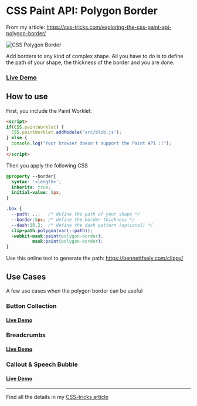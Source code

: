 # CSS Paint API: Polygon Border

From my article: https://css-tricks.com/exploring-the-css-paint-api-polygon-border/

![CSS Polygon Border](https://css-tricks.com/wp-content/uploads/2021/09/header-polygon-border.png)

Add borders to any kind of complex shape. All you have to do is to define the path of your shape, the thickness of the border and you are done.

### [Live Demo](https://afif13.github.io/CSS-polygon-border/)

## How to use
First, you include the Paint Worklet:

```html
<script>
if(CSS.paintWorklet) {              
  CSS.paintWorklet.addModule('src/blob.js');
} else {
  console.log("Your browser doesn't support the Paint API :(");
}
</script>
```

Then you apply the following CSS

```css
@property --border{
  syntax: '<length>';
  inherits: true;
  initial-value: 5px;
}

.box {
  --path: ..;   /* define the path of your shape */
  --border:5px; /* define the border thickness */
  --dash:10,2;  /* define the dash pattern (optional) */
  clip-path:polygon(var(--path));
  -webkit-mask:paint(polygon-border);
          mask:paint(polygon-border);
}
```
Use this online tool to generate the path: https://bennettfeely.com/clippy/

## Use Cases

A few use cases when the polygon border can be useful

### Button Collection

#### [Live Demo](https://codepen.io/t_afif/pen/abwBPPz)

### Breadcrumbs

#### [Live Demo](https://codepen.io/t_afif/pen/powNXwR)

### Callout & Speech Bubble

#### [Live Demo](https://codepen.io/t_afif/pen/qBjRPeV)

----

Find all the details in my [CSS-tricks article](https://css-tricks.com/exploring-the-css-paint-api-polygon-border/)
